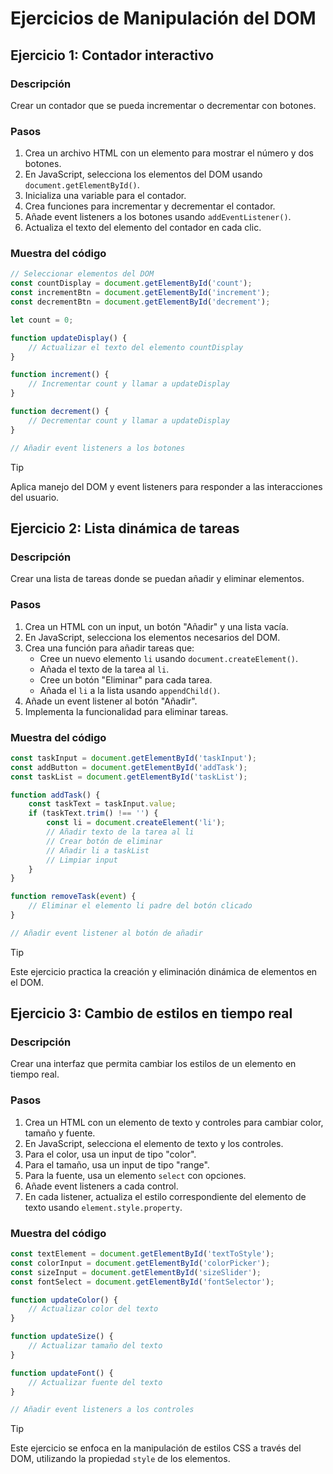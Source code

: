 # Ejercicios de Manipulación del DOM

## Ejercicio 1: Contador interactivo

### Descripción
Crear un contador que se pueda incrementar o decrementar con botones.

### Pasos
1. Crea un archivo HTML con un elemento para mostrar el número y dos botones.
2. En JavaScript, selecciona los elementos del DOM usando `document.getElementById()`.
3. Inicializa una variable para el contador.
4. Crea funciones para incrementar y decrementar el contador.
5. Añade event listeners a los botones usando `addEventListener()`.
6. Actualiza el texto del elemento del contador en cada clic.

### Muestra del código

```javascript
// Seleccionar elementos del DOM
const countDisplay = document.getElementById('count');
const incrementBtn = document.getElementById('increment');
const decrementBtn = document.getElementById('decrement');

let count = 0;

function updateDisplay() {
    // Actualizar el texto del elemento countDisplay
}

function increment() {
    // Incrementar count y llamar a updateDisplay
}

function decrement() {
    // Decrementar count y llamar a updateDisplay
}

// Añadir event listeners a los botones
```

> [!TIP]
> Aplica manejo del DOM y event listeners para responder a las interacciones del usuario.

## Ejercicio 2: Lista dinámica de tareas

### Descripción
Crear una lista de tareas donde se puedan añadir y eliminar elementos.

### Pasos
1. Crea un HTML con un input, un botón "Añadir" y una lista vacía.
2. En JavaScript, selecciona los elementos necesarios del DOM.
3. Crea una función para añadir tareas que:
   - Cree un nuevo elemento `li` usando `document.createElement()`.
   - Añada el texto de la tarea al `li`.
   - Cree un botón "Eliminar" para cada tarea.
   - Añada el `li` a la lista usando `appendChild()`.
4. Añade un event listener al botón "Añadir".
5. Implementa la funcionalidad para eliminar tareas.

### Muestra del código

```javascript
const taskInput = document.getElementById('taskInput');
const addButton = document.getElementById('addTask');
const taskList = document.getElementById('taskList');

function addTask() {
    const taskText = taskInput.value;
    if (taskText.trim() !== '') {
        const li = document.createElement('li');
        // Añadir texto de la tarea al li
        // Crear botón de eliminar
        // Añadir li a taskList
        // Limpiar input
    }
}

function removeTask(event) {
    // Eliminar el elemento li padre del botón clicado
}

// Añadir event listener al botón de añadir
```

> [!TIP]
> Este ejercicio practica la creación y eliminación dinámica de elementos en el DOM.

## Ejercicio 3: Cambio de estilos en tiempo real

### Descripción
Crear una interfaz que permita cambiar los estilos de un elemento en tiempo real.

### Pasos
1. Crea un HTML con un elemento de texto y controles para cambiar color, tamaño y fuente.
2. En JavaScript, selecciona el elemento de texto y los controles.
3. Para el color, usa un input de tipo "color".
4. Para el tamaño, usa un input de tipo "range".
5. Para la fuente, usa un elemento `select` con opciones.
6. Añade event listeners a cada control.
7. En cada listener, actualiza el estilo correspondiente del elemento de texto usando `element.style.property`.

### Muestra del código

```javascript
const textElement = document.getElementById('textToStyle');
const colorInput = document.getElementById('colorPicker');
const sizeInput = document.getElementById('sizeSlider');
const fontSelect = document.getElementById('fontSelector');

function updateColor() {
    // Actualizar color del texto
}

function updateSize() {
    // Actualizar tamaño del texto
}

function updateFont() {
    // Actualizar fuente del texto
}

// Añadir event listeners a los controles
```
> [!TIP]
> Este ejercicio se enfoca en la manipulación de estilos CSS a través del DOM, utilizando la propiedad `style` de los elementos.